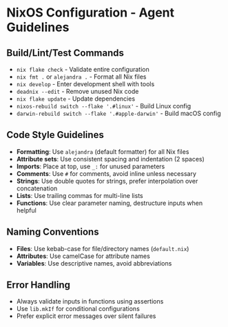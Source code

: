 # NixOS Configuration - Agent Guidelines

## Build/Lint/Test Commands
- `nix flake check` - Validate entire configuration
- `nix fmt .` or `alejandra .` - Format all Nix files  
- `nix develop` - Enter development shell with tools
- `deadnix --edit` - Remove unused Nix code
- `nix flake update` - Update dependencies
- `nixos-rebuild switch --flake '.#linux'` - Build Linux config
- `darwin-rebuild switch --flake '.#apple-darwin'` - Build macOS config

## Code Style Guidelines
- **Formatting**: Use `alejandra` (default formatter) for all Nix files
- **Attribute sets**: Use consistent spacing and indentation (2 spaces)
- **Imports**: Place at top, use `_:` for unused parameters
- **Comments**: Use `#` for comments, avoid inline unless necessary
- **Strings**: Use double quotes for strings, prefer interpolation over concatenation
- **Lists**: Use trailing commas for multi-line lists
- **Functions**: Use clear parameter naming, destructure inputs when helpful

## Naming Conventions
- **Files**: Use kebab-case for file/directory names (`default.nix`)
- **Attributes**: Use camelCase for attribute names
- **Variables**: Use descriptive names, avoid abbreviations

## Error Handling
- Always validate inputs in functions using assertions
- Use `lib.mkIf` for conditional configurations
- Prefer explicit error messages over silent failures
